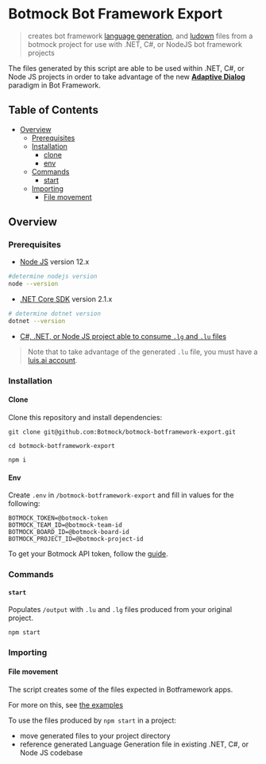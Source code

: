 # Botmock Bot Framework Export

<!-- [![Build Status](https://dev.azure.com/botmock/botmock-botframework-export/_apis/build/status/Botmock.botmock-botframework-export?branchName=master)](https://dev.azure.com/botmock/botmock-botframework-export/_build/latest?definitionId=1&branchName=master) -->

> creates bot framework [language generation](https://github.com/Microsoft/BotBuilder-Samples/tree/master/experimental/language-generation#language-generation-preview), and [ludown](https://github.com/Microsoft/botbuilder-tools/blob/master/packages/Ludown/docs/lu-file-format.md) files from a botmock project for use with .NET, C#, or NodeJS bot framework projects

The files generated by this script are able to be used within .NET, C#, or Node JS projects in order to take advantage of the new [**Adaptive Dialog**](https://github.com/microsoft/BotBuilder-Samples/tree/master/experimental/adaptive-dialog#adaptive-dialog-preview) paradigm in Bot Framework.


## Table of Contents

* [Overview](#overview)
  * [Prerequisites](#prerequisites)
  * [Installation](#installation)
    * [clone](#clone)
    * [env](#env)
  * [Commands](#commands)
    * [start](#start)
  * [Importing](#importing)
    * [File movement](#file-movement)

## Overview

### Prerequisites

- [Node JS](https://nodejs.org/en/) version 12.x

```bash
#determine nodejs version
node --version
```

- [.NET Core SDK](https://dotnet.microsoft.com/download) version 2.1.x

```bash
# determine dotnet version
dotnet --version
```

- [C#, .NET, or Node JS project able to consume `.lg` and `.lu` files](https://github.com/microsoft/BotBuilder-Samples/tree/master/experimental/adaptive-dialog/csharp_dotnetcore/04.core-bot#using-cli)

> Note that to take advantage of the generated `.lu` file, you must have a [luis.ai account](https://www.luis.ai/).

### Installation

#### Clone

Clone this repository and install dependencies:

```shell
git clone git@github.com:Botmock/botmock-botframework-export.git

cd botmock-botframework-export

npm i
```

#### Env

Create `.env` in `/botmock-botframework-export` and fill in values for the following:

```shell
BOTMOCK_TOKEN=@botmock-token
BOTMOCK_TEAM_ID=@botmock-team-id
BOTMOCK_BOARD_ID=@botmock-board-id
BOTMOCK_PROJECT_ID=@botmock-project-id
```

To get your Botmock API token, follow the [guide](http://help.botmock.com/en/articles/2334581-developer-api).

### Commands

#### `start`

Populates `/output` with `.lu` and `.lg` files produced from your original project.

```shell
npm start
```

### Importing

#### File movement

The script creates some of the files expected in Botframework apps.

For more on this, see [the examples](https://github.com/microsoft/BotBuilder-Samples/tree/master/experimental/language-generation/javascript_nodejs/05.multi-turn-prompt)

To use the files produced by `npm start` in a project:

- move generated files to your project directory
- reference generated Language Generation file in existing .NET, C#, or Node JS codebase
